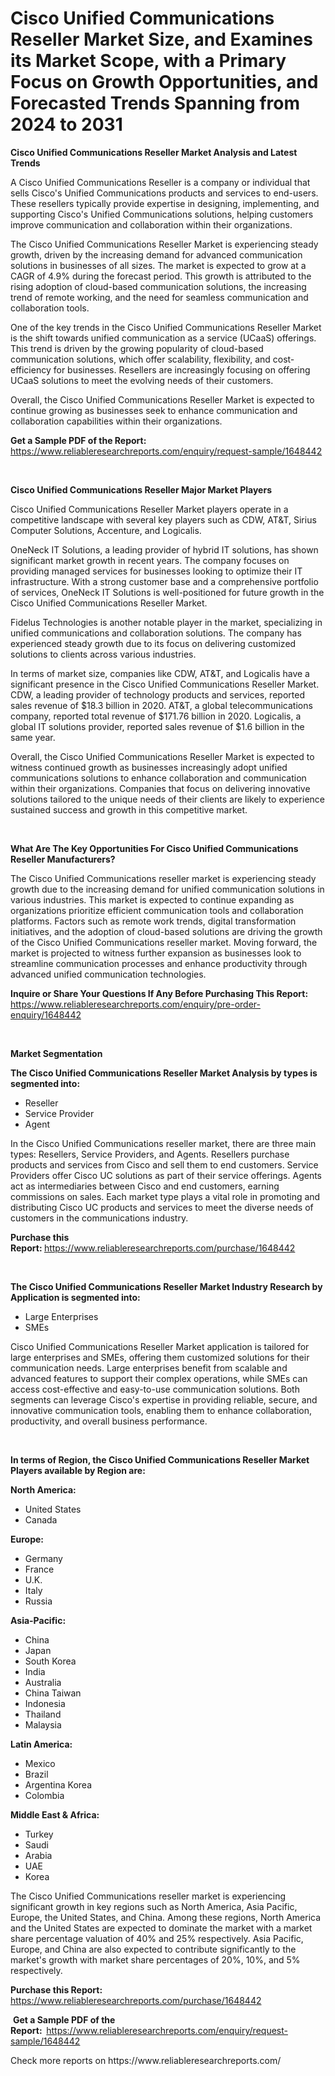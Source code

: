 <p><h1>Cisco Unified Communications Reseller Market Size, and Examines its Market Scope, with a Primary Focus on Growth Opportunities, and Forecasted Trends Spanning from 2024 to 2031</h1></p><p><strong>Cisco Unified Communications Reseller Market Analysis and Latest Trends</strong></p>
<p><p>A Cisco Unified Communications Reseller is a company or individual that sells Cisco's Unified Communications products and services to end-users. These resellers typically provide expertise in designing, implementing, and supporting Cisco's Unified Communications solutions, helping customers improve communication and collaboration within their organizations.</p><p>The Cisco Unified Communications Reseller Market is experiencing steady growth, driven by the increasing demand for advanced communication solutions in businesses of all sizes. The market is expected to grow at a CAGR of 4.9% during the forecast period. This growth is attributed to the rising adoption of cloud-based communication solutions, the increasing trend of remote working, and the need for seamless communication and collaboration tools.</p><p>One of the key trends in the Cisco Unified Communications Reseller Market is the shift towards unified communication as a service (UCaaS) offerings. This trend is driven by the growing popularity of cloud-based communication solutions, which offer scalability, flexibility, and cost-efficiency for businesses. Resellers are increasingly focusing on offering UCaaS solutions to meet the evolving needs of their customers.</p><p>Overall, the Cisco Unified Communications Reseller Market is expected to continue growing as businesses seek to enhance communication and collaboration capabilities within their organizations.</p></p>
<p><strong>Get a Sample PDF of the Report:&nbsp;</strong> <a href="https://www.reliableresearchreports.com/enquiry/request-sample/1648442">https://www.reliableresearchreports.com/enquiry/request-sample/1648442</a></p>
<p>&nbsp;</p>
<p><strong>Cisco Unified Communications Reseller Major Market Players</strong></p>
<p><p>Cisco Unified Communications Reseller Market players operate in a competitive landscape with several key players such as CDW, AT&T, Sirius Computer Solutions, Accenture, and Logicalis. </p><p>OneNeck IT Solutions, a leading provider of hybrid IT solutions, has shown significant market growth in recent years. The company focuses on providing managed services for businesses looking to optimize their IT infrastructure. With a strong customer base and a comprehensive portfolio of services, OneNeck IT Solutions is well-positioned for future growth in the Cisco Unified Communications Reseller Market.</p><p>Fidelus Technologies is another notable player in the market, specializing in unified communications and collaboration solutions. The company has experienced steady growth due to its focus on delivering customized solutions to clients across various industries.</p><p>In terms of market size, companies like CDW, AT&T, and Logicalis have a significant presence in the Cisco Unified Communications Reseller Market. CDW, a leading provider of technology products and services, reported sales revenue of $18.3 billion in 2020. AT&T, a global telecommunications company, reported total revenue of $171.76 billion in 2020. Logicalis, a global IT solutions provider, reported sales revenue of $1.6 billion in the same year.</p><p>Overall, the Cisco Unified Communications Reseller Market is expected to witness continued growth as businesses increasingly adopt unified communications solutions to enhance collaboration and communication within their organizations. Companies that focus on delivering innovative solutions tailored to the unique needs of their clients are likely to experience sustained success and growth in this competitive market.</p></p>
<p>&nbsp;</p>
<p><strong>What Are The Key Opportunities For Cisco Unified Communications Reseller Manufacturers?</strong></p>
<p><p>The Cisco Unified Communications reseller market is experiencing steady growth due to the increasing demand for unified communication solutions in various industries. This market is expected to continue expanding as organizations prioritize efficient communication tools and collaboration platforms. Factors such as remote work trends, digital transformation initiatives, and the adoption of cloud-based solutions are driving the growth of the Cisco Unified Communications reseller market. Moving forward, the market is projected to witness further expansion as businesses look to streamline communication processes and enhance productivity through advanced unified communication technologies.</p></p>
<p><strong>Inquire or Share Your Questions If Any Before Purchasing This Report:</strong> <a href="https://www.reliableresearchreports.com/enquiry/pre-order-enquiry/1648442">https://www.reliableresearchreports.com/enquiry/pre-order-enquiry/1648442</a></p>
<p>&nbsp;</p>
<p><strong>Market Segmentation</strong></p>
<p><strong>The Cisco Unified Communications Reseller Market Analysis by types is segmented into:</strong></p>
<p><ul><li>Reseller</li><li>Service Provider</li><li>Agent</li></ul></p>
<p><p>In the Cisco Unified Communications reseller market, there are three main types: Resellers, Service Providers, and Agents. Resellers purchase products and services from Cisco and sell them to end customers. Service Providers offer Cisco UC solutions as part of their service offerings. Agents act as intermediaries between Cisco and end customers, earning commissions on sales. Each market type plays a vital role in promoting and distributing Cisco UC products and services to meet the diverse needs of customers in the communications industry.</p></p>
<p><strong>Purchase this Report:&nbsp;</strong><a href="https://www.reliableresearchreports.com/purchase/1648442">https://www.reliableresearchreports.com/purchase/1648442</a></p>
<p>&nbsp;</p>
<p><strong>The Cisco Unified Communications Reseller Market Industry Research by Application is segmented into:</strong></p>
<p><ul><li>Large Enterprises</li><li>SMEs</li></ul></p>
<p><p>Cisco Unified Communications Reseller Market application is tailored for large enterprises and SMEs, offering them customized solutions for their communication needs. Large enterprises benefit from scalable and advanced features to support their complex operations, while SMEs can access cost-effective and easy-to-use communication solutions. Both segments can leverage Cisco's expertise in providing reliable, secure, and innovative communication tools, enabling them to enhance collaboration, productivity, and overall business performance.</p></p>
<p>&nbsp;</p>
<p><strong>In terms of Region, the Cisco Unified Communications Reseller Market Players available by Region are:</strong></p>
<p>
    <p> <strong> North America: </strong>
        <ul>
            <li>United States</li>
            <li>Canada</li>
        </ul>
        </p> 
    <p> <strong> Europe: </strong>
        <ul>
            <li>Germany</li>
            <li>France</li>
            <li>U.K.</li>
            <li>Italy</li>
            <li>Russia</li>
        </ul>
        </p> 
    <p> <strong> Asia-Pacific: </strong>
        <ul>
            <li>China</li>
            <li>Japan</li>
            <li>South Korea</li>
            <li>India</li>
            <li>Australia</li>
            <li>China Taiwan</li>
            <li>Indonesia</li>
            <li>Thailand</li>
            <li>Malaysia</li>
        </ul>
        </p> 
    <p> <strong> Latin America: </strong>
        <ul>
            <li>Mexico</li>
            <li>Brazil</li>
            <li>Argentina Korea</li>
            <li>Colombia</li>
        </ul>
        </p> 
    <p> <strong> Middle East & Africa: </strong>
        <ul>
            <li>Turkey</li>
            <li>Saudi</li>
            <li>Arabia</li>
            <li>UAE</li>
            <li>Korea</li>
        </ul>
    </p>
    </p>
<p><p>The Cisco Unified Communications reseller market is experiencing significant growth in key regions such as North America, Asia Pacific, Europe, the United States, and China. Among these regions, North America and the United States are expected to dominate the market with a market share percentage valuation of 40% and 25% respectively. Asia Pacific, Europe, and China are also expected to contribute significantly to the market's growth with market share percentages of 20%, 10%, and 5% respectively.</p></p>
<p><strong>Purchase this Report: </strong><a href="https://www.reliableresearchreports.com/purchase/1648442">https://www.reliableresearchreports.com/purchase/1648442</a></p>
<p>&nbsp;<strong>Get a Sample PDF of the Report:&nbsp;&nbsp;</strong><a href="https://www.reliableresearchreports.com/enquiry/request-sample/1648442">https://www.reliableresearchreports.com/enquiry/request-sample/1648442</a></p>
<p><strong></strong></p>
<p>Check more reports on https://www.reliableresearchreports.com/</p>